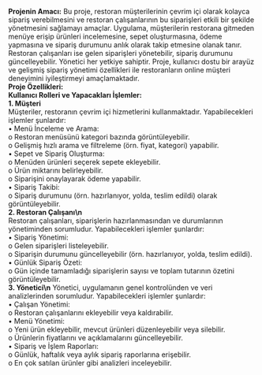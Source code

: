 **Projenin Amacı:** Bu proje, restoran müşterilerinin çevrim içi olarak kolayca sipariş verebilmesini ve restoran çalışanlarının bu siparişleri etkili bir şekilde yönetmesini sağlamayı amaçlar. Uygulama, müşterilerin restorana gitmeden menüye erişip ürünleri incelemesine, sepet oluşturmasına, ödeme yapmasına ve sipariş durumunu anlık olarak takip etmesine olanak tanır. Restoran çalışanları ise gelen siparişleri yönetebilir, sipariş durumunu güncelleyebilir. Yönetici her yetkiye sahiptir. Proje, kullanıcı dostu bir arayüz ve gelişmiş sipariş yönetimi özellikleri ile restoranların online müşteri deneyimini iyileştirmeyi amaçlamaktadır.  <br>
**Proje Özellikleri:**<br>
**Kullanıcı Rolleri ve Yapacakları İşlemler:**  <br>
**1. Müşteri** <br>
Müşteriler, restoranın çevrim içi hizmetlerini kullanmaktadır. Yapabilecekleri işlemler 
şunlardır:<br>
• Menü İnceleme ve Arama:<br>
o Restoran menüsünü kategori bazında görüntüleyebilir.<br>
o Gelişmiş hızlı arama ve filtreleme (örn. fiyat, kategori) yapabilir.<br>
• Sepet ve Sipariş Oluşturma:<br>
o Menüden ürünleri seçerek sepete ekleyebilir.<br>
o Ürün miktarını belirleyebilir.<br>
o Siparişini onaylayarak ödeme yapabilir.<br>
• Sipariş Takibi:<br>
o Sipariş durumunu (örn. hazırlanıyor, yolda, teslim edildi) olarak 
görüntüleyebilir.<br>
**2. Restoran Çalışanı\n**<br>
Restoran çalışanları, siparişlerin hazırlanmasından ve durumlarının yönetiminden sorumludur. 
Yapabilecekleri işlemler şunlardır:<br>
• Sipariş Yönetimi:<br>
o Gelen siparişleri listeleyebilir.<br>
o Siparişin durumunu güncelleyebilir (örn. hazırlanıyor, yolda, teslim edildi).<br>
• Günlük Sipariş Özeti:<br>
o Gün içinde tamamladığı siparişlerin sayısı ve toplam tutarının özetini 
görüntüleyebilir.<br>
**3. Yönetici\n**
Yönetici, uygulamanın genel kontrolünden ve veri analizlerinden sorumludur. Yapabilecekleri 
işlemler şunlardır:<br>
• Çalışan Yönetimi:<br>
o Restoran çalışanlarını ekleyebilir veya kaldırabilir.<br>
• Menü Yönetimi:<br>
o Yeni ürün ekleyebilir, mevcut ürünleri düzenleyebilir veya silebilir.<br>
o Ürünlerin fiyatlarını ve açıklamalarını güncelleyebilir.<br>
• Sipariş ve İşlem Raporları:<br>
o Günlük, haftalık veya aylık sipariş raporlarına erişebilir.<br>
o En çok satılan ürünler gibi analizleri inceleyebilir.<br>

